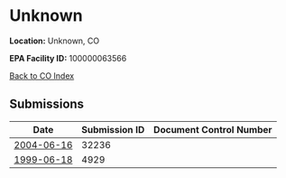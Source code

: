 # Unknown

**Location:** Unknown, CO

**EPA Facility ID:** 100000063566

[Back to CO Index](../../index.md)

## Submissions

| Date | Submission ID | Document Control Number |
|------|--------------|-------------------------|
| [2004-06-16](submissions/32236.md) | 32236 |  |
| [1999-06-18](submissions/4929.md) | 4929 |  |
